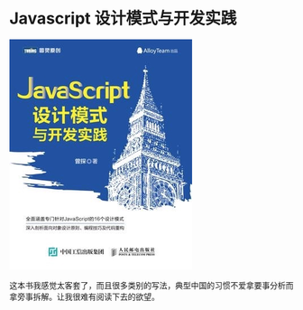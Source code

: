 [slug]: javascript-design-Patterns-and-development
[date]: 2016-10-04T02:16:26

# Javascript 设计模式与开发实践

![](media/14991494220484.jpg)

这本书我感觉太客套了，而且很多类别的写法，典型中国的习惯不爱拿要事分析而拿旁事拆解。让我很难有阅读下去的欲望。
